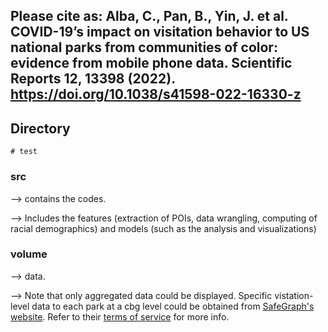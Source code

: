 ## Please cite as: Alba, C., Pan, B., Yin, J. et al. COVID-19’s impact on visitation behavior to US national parks from communities of color: evidence from mobile phone data. Scientific Reports 12, 13398 (2022). https://doi.org/10.1038/s41598-022-16330-z 

## Directory

```
# test
```
### src
--> contains the codes. 


--> Includes the features (extraction of POIs, data wrangling, computing of racial demographics) and models (such as the analysis and visualizations)

### volume
--> data.


--> Note that only aggregated data could be displayed. Specific vistation-level data to each park at a cbg level could be obtained from [SafeGraph's website](https://shop.safegraph.com/). Refer to their [terms of service](https://shop.safegraph.com/terms-of-service/) for more info.

